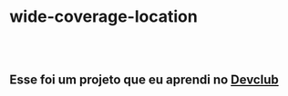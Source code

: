 <h1>wide-coverage-location</h1>
<br>
<br>
<h2>Esse foi um projeto que eu aprendi no <a href="http://rodolfomomi.com.br/devclub">Devclub</a></h2>
